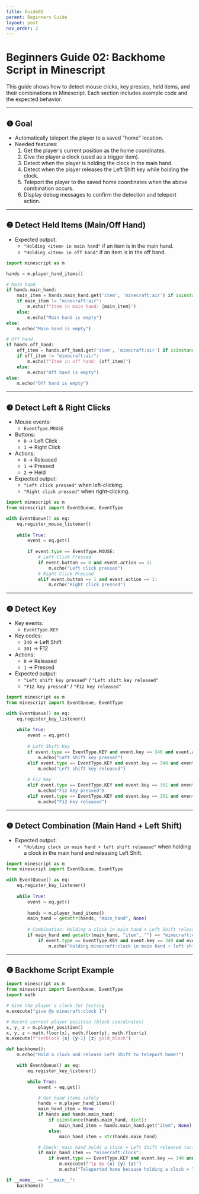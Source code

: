 ```yaml
---
title: Guide02
parent: Beginners Guide
layout: post
nav_order: 2
---
```


# Beginners Guide 02: Backhome Script in Minescript

This guide shows how to detect mouse clicks, key presses, held items, and their combinations in Minescript.
Each section includes example code and the expected behavior.

---

## ❶ Goal

- Automatically teleport the player to a saved "home" location.
- Needed features:
  1. Get the player's current position as the home coordinates.
  2. Give the player a clock (used as a trigger item).
  3. Detect when the player is holding the clock in the main hand.
  4. Detect when the player releases the Left Shift key while holding the clock.
  5. Teleport the player to the saved home coordinates when the above combination occurs.
  6. Display debug messages to confirm the detection and teleport action.

---

## ❷ Detect Held Items (Main/Off Hand)

- Expected output:
  - `"Holding <item> in main hand"` if an item is in the main hand.
  - `"Holding <item> in off hand"` if an item is in the off hand.

```python
import minescript as m

hands = m.player_hand_items()

# Main hand
if hands.main_hand:
    main_item = hands.main_hand.get('item', 'minecraft:air') if isinstance(hands.main_hand, dict) else str(hands.main_hand)
    if main_item != "minecraft:air":
        m.echo(f"Item in main hand: {main_item}")
    else:
        m.echo("Main hand is empty")
else:
    m.echo("Main hand is empty")

# Off hand
if hands.off_hand:
    off_item = hands.off_hand.get('item', 'minecraft:air') if isinstance(hands.off_hand, dict) else str(hands.off_hand)
    if off_item != "minecraft:air":
        m.echo(f"Item in off hand: {off_item}")
    else:
        m.echo("Off hand is empty")
else:
    m.echo("Off hand is empty")
```

<!--
```python
import minescript as m

# Use legacy dict format
m.options.legacy_dict_return_values = True
hands = m.player_hand_items()

# Main hand
if hands.get("main_hand"):
    m.echo(f"Item in main hand: {hands['main_hand']['item']}")
else:
    m.echo("Main hand is empty")

# Off hand
if hands.get("off_hand"):
    m.echo(f"Item in off hand: {hands['off_hand']['item']}")
else:
    m.echo("Off hand is empty")
```
-->

---

## ❸ Detect Left & Right Clicks

- Mouse events:
  - `EventType.MOUSE`
- Buttons:
  - `0` → Left Click
  - `1` → Right Click
- Actions:
  - `0` → Released
  - `1` → Pressed
  - `2` → Held
- Expected output:
  - `"Left click pressed"` when left-clicking.
  - `"Right click pressed"` when right-clicking.

```python
import minescript as m
from minescript import EventQueue, EventType

with EventQueue() as eq:
    eq.register_mouse_listener()
    
    while True:
        event = eq.get()
        
        if event.type == EventType.MOUSE:
            # Left Click Pressed
            if event.button == 0 and event.action == 1:
                m.echo("Left click pressed")
            # Right Click Pressed
            elif event.button == 1 and event.action == 1:
                m.echo("Right click pressed")
```

---

## ❹ Detect Key

- Key events:
  - `EventType.KEY`
- Key codes:
  - `340` → Left Shift
  - `301` → F12
- Actions:
  - `0` → Released
  - `1` → Pressed
- Expected output:
  - `"Left shift key pressed"` / `"Left shift key released"`
  - `"F12 key pressed"` / `"F12 key released"`

```python
import minescript as m
from minescript import EventQueue, EventType

with EventQueue() as eq:
    eq.register_key_listener()
    
    while True:
        event = eq.get()
        
        # Left Shift Key
        if event.type == EventType.KEY and event.key == 340 and event.action == 1:
            m.echo("Left shift key pressed")
        elif event.type == EventType.KEY and event.key == 340 and event.action == 0:
            m.echo("Left shift key released")
        
        # F12 Key
        elif event.type == EventType.KEY and event.key == 301 and event.action == 1:
            m.echo("F12 key pressed")
        elif event.type == EventType.KEY and event.key == 301 and event.action == 0:
            m.echo("F12 key released")
```

---

## ❺ Detect Combination (Main Hand + Left Shift)

- Expected output:
  - `"Holding clock in main hand + left shift released"` when holding a clock in the main hand and releasing Left Shift.

```python
import minescript as m
from minescript import EventQueue, EventType

with EventQueue() as eq:
    eq.register_key_listener()
    
    while True:
        event = eq.get()
        
        hands = m.player_hand_items()
        main_hand = getattr(hands, "main_hand", None)
        
        # Combination: Holding a clock in main hand + Left Shift released
        if main_hand and getattr(main_hand, "item", "") == "minecraft:clock":
            if event.type == EventType.KEY and event.key == 340 and event.action == 0:
                m.echo("Holding minecraft:clock in main hand + left shift released")
```

---

## ❻ Backhome Script Example

```python
import minescript as m
from minescript import EventQueue, EventType
import math

# Give the player a clock for testing
m.execute("give @p minecraft:clock 1")

# Record current player position (block coordinates)
x, y, z = m.player_position()
x, y, z = math.floor(x), math.floor(y), math.floor(z)
m.execute(f"setblock {x} {y-1} {z} gold_block")

def backhome():
    m.echo("Hold a clock and release Left Shift to teleport home!")

    with EventQueue() as eq:
        eq.register_key_listener()

        while True:
            event = eq.get()

            # Get hand items safely
            hands = m.player_hand_items()
            main_hand_item = None
            if hands and hands.main_hand:
                if isinstance(hands.main_hand, dict):
                    main_hand_item = hands.main_hand.get("item", None)
                else:
                    main_hand_item = str(hands.main_hand)

            # Check: main hand holds a clock + Left Shift released (action == 0)
            if main_hand_item == "minecraft:clock":
                if event.type == EventType.KEY and event.key == 340 and event.action == 0:
                    m.execute(f"tp @p {x} {y} {z}")
                    m.echo("Teleported home because holding a clock + left shift released")

if __name__ == "__main__":
    backhome()
```

<!--
```python
import minescript as m
from minescript import EventQueue, EventType
import math
import time

# Give the player a clock for testing
m.execute("give @p minecraft:clock 1")

# Record current player position (block coordinates)
x, y, z = m.player_position()
x, y, z = math.floor(x), math.floor(y), math.floor(z)
m.execute(f"setblock {x} {y-1} {z} gold_block")

def backhome():
    m.echo("Hold a clock and release Left Shift to teleport home!")

    # Use legacy dict return to reliably read hand items
    m.options.legacy_dict_return_values = True

    with EventQueue() as eq:
        eq.register_key_listener()

        prev_event_hand = None

        while True:
            event = eq.get()

            # Get hand items
            hands = m.player_hand_items()
            main_hand_item = hands.get("main_hand", {}).get("item", "")

            # Check: main hand holds a clock + Left Shift released (key 340)
            if main_hand_item == "minecraft:clock":
                if event.type == EventType.KEY and event.key == 340 and event.action == 0:
                    m.execute(f"tp @p {x} {y} {z}")
                    m.echo("Teleported home because holding a clock + left shift released")

if __name__ == "__main__":
    backhome()
```
-->